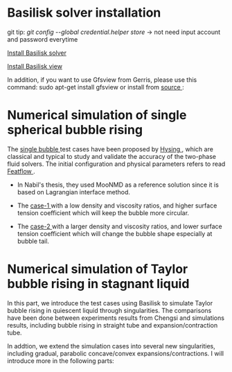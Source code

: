# Basilisk solver installation #
git tip: *git config --global credential.helper store* -> not need input account and password everytime

<a href = "http://basilisk.fr/src/INSTALL" > Install Basilisk solver </a>

<a href = "http://basilisk.fr/src/view.h" > Install Basilisk view </a>

In addition, if you want to use Gfsview from Gerris, please use this command:
sudo apt-get install gfsview
or install from <a href = "http://gfs.sourceforge.net/wiki/index.php/Installing_from_source#Compiling_and_installing_GfsView" > source </a>:

# **Numerical simulation of single spherical bubble rising**
The <a href ="https://github.com/GabrielGLK/thesis-cases/tree/master/Basilisk-test-cases/single-bubble">single bubble </a> test cases have been proposed by <a href ="https://github.com/GabrielGLK/thesis-cases/blob/master/Basilisk-test-cases/single-bubble/reference-papers/BenchmarkBubble_IJNF2009.pdf">Hysing </a>, which are classical and typical to study and validate the accuracy of the two-phase fluid solvers. The initial configuration and physical parameters refers to read <a href = "http://www.featflow.de/en/benchmarks/cfdbenchmarking/bubble.html" > Featflow </a>.
- In Nabil's thesis, they used MooNMD as a reference solution since it is based on Lagrangian interface method.
- The <a href = "https://github.com/GabrielGLK/thesis-cases/blob/master/Basilisk-test-cases/single-bubble/2D/case-1/rising.c" > case-1 </a> with a low density and viscosity ratios, and higher surface tension coefficient which will keep the bubble more circular. 

- The <a href = "https://github.com/GabrielGLK/thesis-cases/blob/master/Basilisk-test-cases/single-bubble/2D/case-2/rising.c" > case-2 </a> with a larger density and viscosity ratios, and lower surface tension coefficient which will change the bubble shape especially at bubble tail. 


# **Numerical simulation of Taylor bubble rising in stagnant liquid** 
In this part, we introduce the test cases using Basilisk to simulate Taylor bubble rising in quiescent liquid through singularities. The comparisons have been done between experiments results from Chengsi and simulations results, including bubble rising in straight tube and expansion/contraction tube.

In addtion, we extend the simulation cases into several new singularities, including gradual, parabolic concave/convex expansions/contractions. I will introduce more in the following parts:

